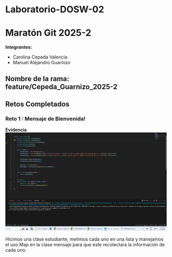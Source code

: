 # Laboratorio-DOSW-02
# Maratón Git 2025-2

**Integrantes:**
- Carolina Cepeda Valencia
- Manuel Alejandro Guarnizo

**Nombre de la rama:** feature/Cepeda_Guarnizo_2025-2
---
## Retos Completados

### Reto 1 : Mensaje de Bienvenida!

**Evidencia**
![captura](imag/reto1.png)

Hicimos una clase estudiante, metimos cada uno en una lista y manejamos el uso Map en la clase mensaje
para que este recolectara la información de cada uno.